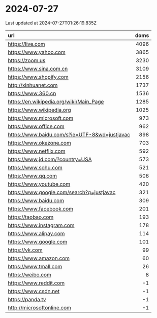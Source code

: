 # 2024-07-27

<!-- BEGIN -->
Last updated at 2024-07-27T01:26:19.835Z

url | doms
:- | -:
https://live.com | 4096
https://www.yahoo.com | 3865
https://zoom.us | 3230
https://www.sina.com.cn | 3109
https://www.shopify.com | 2156
http://xinhuanet.com | 1737
https://www.360.cn | 1536
https://en.wikipedia.org/wiki/Main_Page | 1285
https://www.wikipedia.org | 1025
https://www.microsoft.com | 973
https://www.office.com | 962
https://www.baidu.com/s?ie=UTF-8&wd=justjavac | 898
https://www.okezone.com | 703
https://www.netflix.com | 592
https://www.jd.com/?country=USA | 573
https://www.sohu.com | 521
https://www.qq.com | 506
https://www.youtube.com | 420
https://www.google.com/search?q=justjavac | 321
https://www.baidu.com | 309
https://www.facebook.com | 201
https://taobao.com | 193
https://www.instagram.com | 178
https://www.alipay.com | 114
https://www.google.com | 101
https://vk.com | 99
https://www.amazon.com | 60
https://www.tmall.com | 26
https://weibo.com | 8
https://www.reddit.com | -1
https://www.csdn.net | -1
https://panda.tv | -1
http://microsoftonline.com | -1
<!-- END -->

